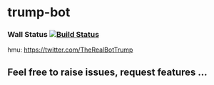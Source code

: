# trump-bot 

### Wall Status [![Build Status](https://travis-ci.org/jwcnewton/trump-bot.svg?branch=master)](https://travis-ci.org/jwcnewton/trump-bot)

hmu:
https://twitter.com/TheRealBotTrump

## Feel free to raise issues, request features ...
